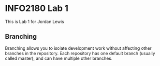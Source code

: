 # INFO2180 Lab 1
This is Lab 1 for Jordan Lewis

## Branching
Branching allows you to isolate development work without
affecting other branches in the repository. Each repository
has one default branch (usually called master), and can have
multiple other branches.